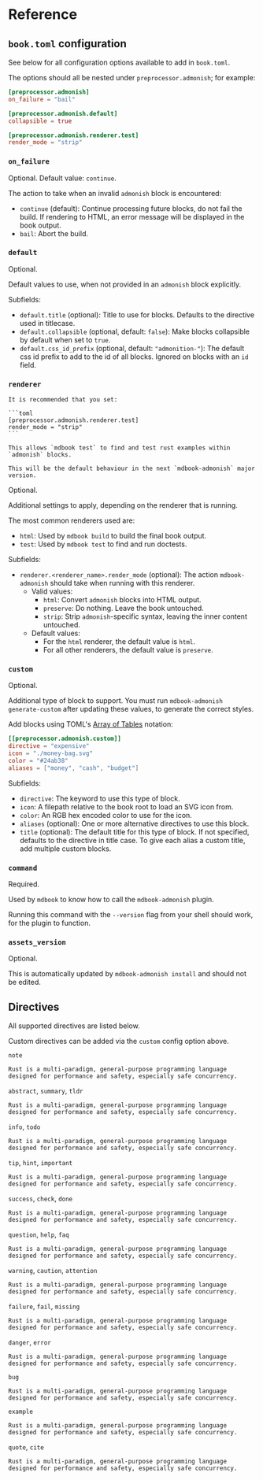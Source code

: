 # Reference

<!-- toc -->

## `book.toml` configuration

See below for all configuration options available to add in `book.toml`.

The options should all be nested under `preprocessor.admonish`; for example:

```toml
[preprocessor.admonish]
on_failure = "bail"

[preprocessor.admonish.default]
collapsible = true

[preprocessor.admonish.renderer.test]
render_mode = "strip"
```

### `on_failure`

Optional. Default value: `continue`.

The action to take when an invalid `admonish` block is encountered:

- `continue` (default): Continue processing future blocks, do not fail the build. If rendering to HTML, an error message will be displayed in the book output.
- `bail`: Abort the build.

### `default`

Optional.

Default values to use, when not provided in an `admonish` block explicitly.

Subfields:

- `default.title` (optional): Title to use for blocks. Defaults to the directive used in titlecase.
- `default.collapsible` (optional, default: `false`): Make blocks collapsible by default when set to `true`.
- `default.css_id_prefix` (optional, default: `"admonition-"`): The default css id prefix to add to the id of all blocks. Ignored on blocks with an `id` field.

### `renderer`

````admonish tip
It is recommended that you set:

```toml
[preprocessor.admonish.renderer.test]
render_mode = "strip"
```

This allows `mdbook test` to find and test rust examples within `admonish` blocks.

This will be the default behaviour in the next `mdbook-admonish` major version.
````

Optional.

Additional settings to apply, depending on the renderer that is running.

The most common renderers used are:

- `html`: Used by `mdbook build` to build the final book output.
- `test`: Used by `mdbook test` to find and run doctests.

Subfields:

- `renderer.<renderer_name>.render_mode` (optional): The action `mdbook-admonish` should take when running with this renderer.
  - Valid values:
    - `html`: Convert `admonish` blocks into HTML output.
    - `preserve`: Do nothing. Leave the book untouched.
    - `strip`: Strip `admonish`-specific syntax, leaving the inner content untouched.
  - Default values:
    - For the `html` renderer, the default value is `html`.
    - For all other renderers, the default value is `preserve`.

### `custom`

Optional.

Additional type of block to support.
You must run `mdbook-admonish generate-custom` after updating these values, to generate the correct styles.

Add blocks using TOML's [Array of Tables](https://toml.io/en/v1.0.0#array-of-tables) notation:

```toml
[[preprocessor.admonish.custom]]
directive = "expensive"
icon = "./money-bag.svg"
color = "#24ab38"
aliases = ["money", "cash", "budget"]
```

Subfields:

- `directive`: The keyword to use this type of block.
- `icon`: A filepath relative to the book root to load an SVG icon from.
- `color`: An RGB hex encoded color to use for the icon.
- `aliases` (optional): One or more alternative directives to use this block.
- `title` (optional): The default title for this type of block. If not specified, defaults to the directive in title case. To give each alias a custom title, add multiple custom blocks.

### `command`

Required.

Used by `mdbook` to know how to call the `mdbook-admonish` plugin.

Running this command with the `--version` flag from your shell should work, for the plugin to function.

### `assets_version`

Optional.

This is automatically updated by `mdbook-admonish install` and should not be edited.

## Directives

All supported directives are listed below.

Custom directives can be added via the `custom` config option above.

`note`

```admonish note
Rust is a multi-paradigm, general-purpose programming language designed for performance and safety, especially safe concurrency.
```

`abstract`, `summary`, `tldr`

```admonish abstract
Rust is a multi-paradigm, general-purpose programming language designed for performance and safety, especially safe concurrency.
```

`info`, `todo`

```admonish info
Rust is a multi-paradigm, general-purpose programming language designed for performance and safety, especially safe concurrency.
```

`tip`, `hint`, `important`

```admonish tip
Rust is a multi-paradigm, general-purpose programming language designed for performance and safety, especially safe concurrency.
```

`success`, `check`, `done`

```admonish success
Rust is a multi-paradigm, general-purpose programming language designed for performance and safety, especially safe concurrency.
```

`question`, `help`, `faq`

```admonish question
Rust is a multi-paradigm, general-purpose programming language designed for performance and safety, especially safe concurrency.
```

`warning`, `caution`, `attention`

```admonish warning
Rust is a multi-paradigm, general-purpose programming language designed for performance and safety, especially safe concurrency.
```

`failure`, `fail`, `missing`

```admonish failure
Rust is a multi-paradigm, general-purpose programming language designed for performance and safety, especially safe concurrency.
```

`danger`, `error`

```admonish danger
Rust is a multi-paradigm, general-purpose programming language designed for performance and safety, especially safe concurrency.
```

`bug`

```admonish bug
Rust is a multi-paradigm, general-purpose programming language designed for performance and safety, especially safe concurrency.
```

`example`

```admonish example
Rust is a multi-paradigm, general-purpose programming language designed for performance and safety, especially safe concurrency.
```

`quote`, `cite`

```admonish quote
Rust is a multi-paradigm, general-purpose programming language designed for performance and safety, especially safe concurrency.
```
